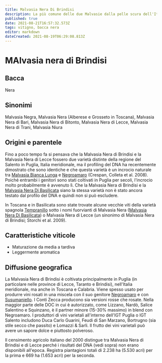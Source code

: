 ```yaml
---
title: Malvasia Nera Di Brindisi
description: La più comune delle due Malvasie dalla pelle scura dell'Italia meridionale, comunemente mescolata con il Negroamaro, uno dei suoi genitori.
published: true
date: 2021-08-21T16:57:32.573Z
tags: vitigno, bacca nera
editor: markdown
dateCreated: 2021-08-19T06:29:08.813Z
---
```


# MAlvasia nera di Brindisi

## Bacca
Nera
## Sinonimi
Malvasia Negra, Malvasia Nera (Alberese e Grosseto in Toscana), Malvasia Nera di Bari, Malvasia Nera di Bitonto, Malvasia Nera di Lecce, Malvasia Nera di Trani, Malvasia Niura

## Origini e parentele
Fino a poco tempo fa si pensava che la Malvasia Nera di Brindisi e la Malvasia Nera di Lecce fossero due varietà distinte della regione del Salento in Puglia, Italia meridionale, ma il profiling del DNA ha recentemente dimostrato che sono identiche e che questa varietà è un incrocio naturale tra [Malvasia Bianca Lunga](/vitigni/Italia/bacca-bianca/malvasia-bianca-lunga) e [Negroamaro](/vitigni/Italia/bacca-nera/negroamaro) (Crespan, Colleta et al. 2008). Poiché entrambi i genitori sono stati coltivati in Puglia per secoli, l'incrocio molto probabilmente è avvenuto lì. Che la Malvasia Nera di Brindisi e la [Malvasia Nera Di Basilicata](/vitigni/Italia/bacca-nera/malvasia-nera-di-basilicata) siano la stessa varietà non è stato ancora testato dal profilo del DNA e quindi non si può escludere.

In Toscana e in Basilicata sono state trovate alcune vecchie viti della varietà spagnola [Tempranillo](/vitigni/bacca-nera/tempranillo) sotto i nomi fuorvianti di Malvasia Nera ([Malvasia Nera Di Basilicata](/vitigni/Italia/bacca-nera/malvasia-nera-di-basilicata)) o Malvasia Nera di Lecce (un sinonimo di Malvasia Nera di Brindisi; Storchi et al. 2009).

## Caratteristiche viticole
- Maturazione da media a tardiva
- Leggermente aromatica

## Diffusione geografica
La Malvasia Nera di Brindisi è coltivata principalmente in Puglia (in particolare nelle province di Lecce, Taranto e Brindisi), nell'Italia meridionale, ma anche in Toscana e Calabria. Viene spesso usato per produrre vini rosati in una miscela con il suo genitore [Negroamaro](/vitigni/Italia/bacca-nera/negroamaro) e con [Susumaniello](/vitigni/bacca-nera/susumaniello). I Conti Zecca producono sia versioni rosse che rosate. Nella maggior parte delle DOC in cui è autorizzato, come Lizzano, Nardò, Salice Salentino e Squinzano, è il partner minore (15-30% massimo) in blend con Negroamaro. I produttori di vini varietali all'interno dell'IGT Puglia o IGT Salento includono Duca Carlo Guarini, Feudi di San Marzano, Bortrugno (sia stile secco che passito) e Lomazzi & Sarli. Il frutto dei vini varietali può avere un sapore dolce e piuttosto polveroso.

Il censimento agricolo italiano del 2000 distingue tra Malvasia Nera di Brindisi e di Lecce perché i risultati del DNA (vedi sopra) non erano disponibili all'epoca. Registra piantagioni totali di 2.238 ha (5.530 acri) per la prima e 669 ha (1.653 acri) per la seconda.
